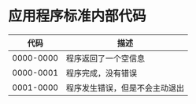 ﻿# 应用程序标准内部代码  
| 代码 | 描述 |
| --- | --- |
| 0000-0000 | 程序返回了一个空信息 |
| 0000-0001 | 程序完成，没有错误 |
| 0001-0000 | 程序发生错误，但是不会主动退出 |
